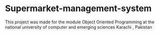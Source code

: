 # Supermarket-management-system
This project was made for the module Object Oriented Programming at the national university of computer and emerging sciences Karachi , Pakistan 
